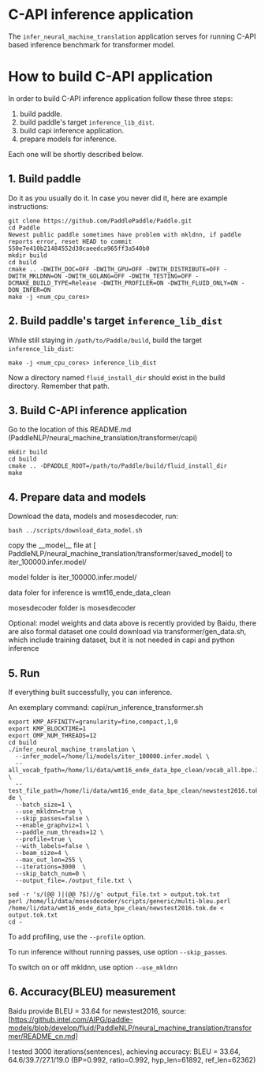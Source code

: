 # C-API inference application
The `infer_neural_machine_translation` application serves for running C-API based
inference benchmark for transformer model.

# How to build C-API application
In order to build C-API inference application follow these three steps:
1. build paddle.
2. build paddle's target `inference_lib_dist`.
3. build capi inference application.
4. prepare models for inference.

Each one will be shortly described below.
## 1. Build paddle
Do it as you usually do it. In case you never did it, here are example instructions:
```
git clone https://github.com/PaddlePaddle/Paddle.git
cd Paddle 
Newest public paddle sometimes have problem with mkldnn, if paddle reports error, reset HEAD to commit 550e7e410b21484552d30caeedca965ff3a540b0
mkdir build
cd build
cmake .. -DWITH_DOC=OFF -DWITH_GPU=OFF -DWITH_DISTRIBUTE=OFF -DWITH_MKLDNN=ON -DWITH_GOLANG=OFF -DWITH_TESTING=OFF -DCMAKE_BUILD_TYPE=Release -DWITH_PROFILER=ON -DWITH_FLUID_ONLY=ON -DON_INFER=ON
make -j <num_cpu_cores>
```
## 2. Build paddle's target `inference_lib_dist`
While still staying in `/path/to/Paddle/build`, build the target `inference_lib_dist`:
```
make -j <num_cpu_cores> inference_lib_dist
```
Now a directory named `fluid_install_dir` should exist in the build directory.
Remember that path.

## 3. Build C-API inference application
Go to the location of this README.md (PaddleNLP/neural_machine_translation/transformer/capi)
```
mkdir build
cd build
cmake .. -DPADDLE_ROOT=/path/to/Paddle/build/fluid_install_dir
make
```

## 4. Prepare data and models
Download the data, models and mosesdecoder, run:
```
bash ../scripts/download_data_model.sh  
```
copy the \_\_model\_\_ file at [ PaddleNLP/neural_machine_translation/transformer/saved_model] to iter_100000.infer.model/ 

model folder is iter_100000.infer.model/   

data foler for inference is wmt16_ende_data_clean  

mosesdecoder folder is mosesdecoder  

Optional: model weights and data above is recently provided by Baidu, there are also formal dataset one could download via transformer/gen_data.sh, which include training dataset, but it is not needed in capi and python inference

## 5. Run
If everything built successfully, you can inference.

An exemplary command: capi/run_inference_transformer.sh
```
export KMP_AFFINITY=granularity=fine,compact,1,0
export KMP_BLOCKTIME=1
export OMP_NUM_THREADS=12
cd build
./infer_neural_machine_translation \
  --infer_model=/home/li/models/iter_100000.infer.model \
  --all_vocab_fpath=/home/li/data/wmt16_ende_data_bpe_clean/vocab_all.bpe.32000 \
  --test_file_path=/home/li/data/wmt16_ende_data_bpe_clean/newstest2016.tok.bpe.32000.en-de \
  --batch_size=1 \
  --use_mkldnn=true \
  --skip_passes=false \
  --enable_graphviz=1 \
  --paddle_num_threads=12 \
  --profile=true \
  --with_labels=false \
  --beam_size=4 \
  --max_out_len=255 \
  --iterations=3000  \
  --skip_batch_num=0 \
  --output_file=./output_file.txt \

sed -r 's/(@@ )|(@@ ?$)//g' output_file.txt > output.tok.txt
perl /home/li/data/mosesdecoder/scripts/generic/multi-bleu.perl  /home/li/data/wmt16_ende_data_bpe_clean/newstest2016.tok.de < output.tok.txt
cd -
```
To add profiling, use the `--profile` option.

To run inference without running passes, use option `--skip_passes`.

To switch on or off mkldnn, use option `--use_mkldnn` 

## 6. Accuracy(BLEU) measurement
Baidu provide BLEU = 33.64 for newstest2016, source: [https://github.intel.com/AIPG/paddle-models/blob/develop/fluid/PaddleNLP/neural_machine_translation/transformer/README_cn.md]

I tested 3000 iterations(sentences), achieving accuracy:
BLEU = 33.64, 64.6/39.7/27.1/19.0 (BP=0.992, ratio=0.992, hyp_len=61892, ref_len=62362)


